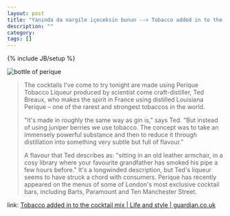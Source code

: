 ```yaml
---
layout: post
title: "Yanında da nargile içeceksin bunun --> Tobacco added in to the cocktail mix"
description: ""
category: 
tags: []
---
```

{% include JB/setup %}

![bottle of perique](http://laughingsquid.com/wp-content/uploads/LIQ_PER2.jpg)

> The cocktails I've come to try tonight are made using Perique Tobacco Liqueur produced by scientist come craft-distiller, Ted Breaux, who makes the spirit in France using distilled Louisiana Perique – one of the rarest and strongest tobaccos in the world.
> 
> "It's made in roughly the same way as gin is," says Ted. "But instead of using juniper berries we use tobacco. The concept was to take an immensely powerful substance and then to reduce it through distillation into something very subtle but full of flavour."
> 
> A flavour that Ted describes as: "sitting in an old leather armchair, in a cosy library where your favourite grandfather has smoked his pipe a few hours before." It's a longwinded description, but Ted's liqueur seems to have struck a chord with consumers. Perique has recently appeared on the menus of some of London's most exclusive cocktail bars, including Barts, Paramount and Ten Manchester Street.

link: [Tobacco added in to the cocktail mix | Life and style | guardian.co.uk](http://www.guardian.co.uk/lifeandstyle/wordofmouth/2012/feb/17/tobacco-cocktails?all)
